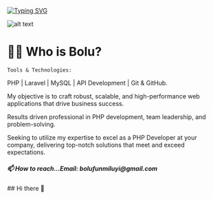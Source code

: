  
[![Typing SVG](https://readme-typing-svg.demolab.com?font=Poppins&duration=8000&pause=2000&color=FFD700&center=true&vCenter=true&width=435&lines=Hi,+I+Am+Bolu_+Nice+To+Meet+You;Welcome+to+My+World,+Cheers)](https://git.io/typing-svg)

 ![alt text](https://tenor.com/view/anime-computer-girl-typing-gif-7944313)
 
  
  <h1>👨‍💻 Who is Bolu?</h1>
  
 
	
	Tools & Technologies:
PHP | Laravel  | MySQL | API Development | Git & GitHub.

 My objective is to craft robust, scalable, and high-performance web applications that drive business success.

 Results driven professional in PHP development, team leadership, and problem-solving. 

Seeking to utilize my expertise to excel as a PHP Developer at your company, delivering top-notch solutions that meet and exceed expectations.

<h5>📫 How to reach...Email: bolufunmiluyi@gmail.com</h5>
## Hi there 👋

<!--
**Boluwatife01-bea/Boluwatife01-bea** is a ✨ _special_ ✨ repository because its `README.md` (this file) appears on your GitHub profile.

Here are some ideas to get you started:

- 🔭 I’m currently working on ...
- 🌱 I’m currently learning ...
- 👯 I’m looking to collaborate on ...
- 🤔 I’m looking for help with ...
- 💬 Ask me about ...
- 📫 How to reach me: ...
- 😄 Pronouns: ...
- ⚡ Fun fact: ...
-->
